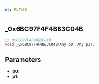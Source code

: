 ```yaml
---
ns: PLAYER
---
```

## _0x6BC97F4F4BB3C04B

```c
// 0x6BC97F4F4BB3C04B
void _0x6BC97F4F4BB3C04B(Any p0, Any p1);
```


## Parameters
* **p0**: 
* **p1**: 

